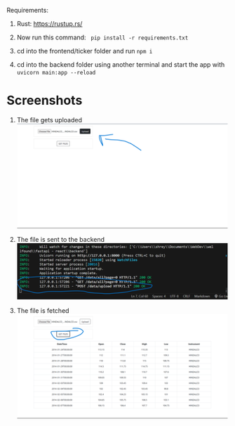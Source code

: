 Requirements:

1. Rust: https://rustup.rs/

2. Now run this command: ``` pip install -r requirements.txt```

3. cd into the frontend/ticker folder and run ``` npm i ```

4. cd into the backend folder using another terminal and start the app with ``` uvicorn main:app --reload```

# Screenshots
1. The file gets uploaded
![Unavailable](./screenshots/upload.png "Uploading file")

2. The file is sent to the backend
![Unavailable](./screenshots/post_req.png "Posting file to backend")

3. The file is fetched
![Unavailable](./screenshots/get_req.png "Get data from DB")